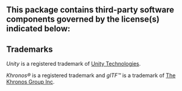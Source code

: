 This package contains third-party software components governed by the license(s) indicated below:
---------

## Trademarks

*Unity* is a registered trademark of [Unity Technologies][unity].

*Khronos®* is a registered trademark and *glTF™* is a trademark of [The Khronos Group Inc][khronos].

[unity]: https://unity.com
[khronos]: https://www.khronos.org